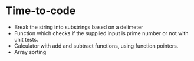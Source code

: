 # Time-to-code
  * Break the string into substrings based on a delimeter
  * Function which checks if the supplied input is prime number or not with unit tests.
  * Calculator with add and subtract functions, using function pointers.
  * Array sorting
